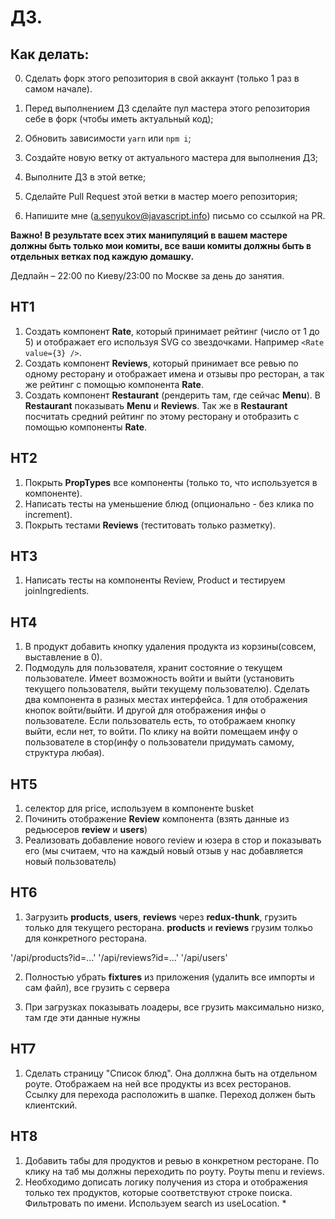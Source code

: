 # ДЗ.

## Как делать:

0. Сделать форк этого репозитория в свой аккаунт (только 1 раз в самом начале).

1. Перед выполнением ДЗ сделайте пул мастера этого репозитория себе в форк (чтобы иметь актуальный код);
2. Обновить зависимости `yarn` или `npm i`;
3. Создайте новую ветку от актуального мастера для выполнения ДЗ;
4. Выполните ДЗ в этой ветке;
5. Сделайте Pull Request этой ветки в мастер моего репозитория;
6. Напишите мне (a.senyukov@javascript.info) письмо со ссылкой на PR.

**Важно! В результате всех этих манипуляций в вашем мастере должны быть только мои комиты, все ваши комиты должны быть в отдельных ветках под каждую домашку.**

Дедлайн – 22:00 по Киеву/23:00 по Москве за день до занятия.

## HT1

1. Создать компонент **Rate**, который принимает рейтинг (число от 1 до 5) и отображает его используя SVG со звездочками. Например `<Rate value={3} />`.
2. Создать компонент **Reviews**, который принимает все ревью по одному ресторану и отображает имена и отзывы про ресторан, а так же рейтинг с помощью компонента **Rate**.
3. Создать компонент **Restaurant** (рендерить там, где сейчас **Menu**). В **Restaurant** показывать **Menu** и **Reviews**. Так же в **Restaurant** посчитать средний рейтинг по этому ресторану и отобразить с помощью компоненты **Rate**.

## HT2

1. Покрыть **PropTypes** все компоненты (только то, что используется в компоненте).
2. Написать тесты на уменьшение блюд (опционально - без клика по increment).
3. Покрыть тестами **Reviews** (теститовать только разметку).

## HT3

1. Написать тесты на компоненты Review, Product и тестируем joinIngredients.

## HT4

1. В продукт добавить кнопку удаления продукта из корзины(совсем, выставление в 0).
2. Подмодуль для пользователя, хранит состояние о текущем пользователе. Имеет возможность войти и выйти (установить текущего пользователя, выйти текущему пользователю). Сделать два компонента в разных местах интерфейса. 1 для отображения кнопок войти/выйти. И другой для отображения инфы о пользователе. Если пользователь есть, то отображаем кнопку выйти, если нет, то войти. По клику на войти помещаем инфу о пользователе в стор(инфу о пользователи придумать самому, структура любая).

## HT5
1. селектор для price, используем в компоненте busket
2. Починить отображение **Review** компонента (взять данные из редьюсеров **review** и **users**)
3. Реализовать добавление нового review и юзера в стор и показывать его (мы считаем, что на каждый новый отзыв у нас добавляется новый пользователь)

## HT6

1. Загрузить **products**, **users**, **reviews** через **redux-thunk**, грузить только для текущего ресторана. **products** и **reviews** грузим толкьо для конкретного ресторана.

'/api/products?id=...'
'/api/reviews?id=...'
'/api/users'

2. Полностью убрать **fixtures** из приложения (удалить все импорты и сам файл), все грузить с сервера

3. При загрузках показывать лоадеры, все грузить максимально низко, там где эти данные нужны

## HT7

1. Сделать страницу "Список блюд". Она доллжна быть на отдельном роуте. Отображаем на ней все продукты из всех ресторанов. Ссылку для перехода расположить в шапке. Переход должен быть клиентский.

## HT8

1. Добавить табы для продуктов и ревью в конкретном ресторане. По клику на таб мы должны переходить по роуту. Роуты menu и reviews.
2. Необходимо дописать логику получения из стора и отображения только тех продуктов, которые соответствуют строке поиска. Фильтровать по имени. Используем search из useLocation. *